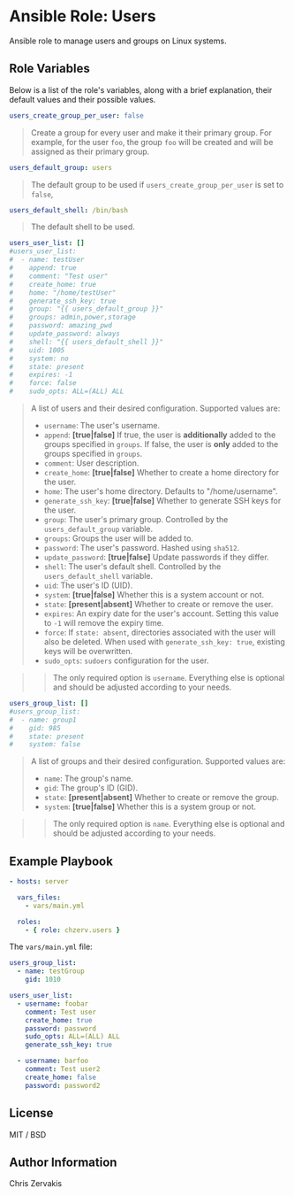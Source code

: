 Ansible Role: Users
=========

Ansible role to manage users and groups on Linux systems.

Role Variables
--------------

Below is a list of the role's variables, along with a brief explanation, their default values and their possible values.

``` yaml
users_create_group_per_user: false
```

> Create a group for every user and make it their primary group.
> For example, for the user `foo`, the group `foo` will be created and will be assigned as their primary group.

``` yaml
users_default_group: users
```

> The default group to be used if `users_create_group_per_user` is set to `false`, 

``` yaml
users_default_shell: /bin/bash
```

> The default shell to be used.

```yaml
users_user_list: []
#users_user_list:
#  - name: testUser
#    append: true
#    comment: "Test user"
#    create_home: true
#    home: "/home/testUser"
#    generate_ssh_key: true
#    group: "{{ users_default_group }}"
#    groups: admin,power,storage
#    password: amazing_pwd
#    update_password: always
#    shell: "{{ users_default_shell }}"
#    uid: 1005
#    system: no
#    state: present
#    expires: -1
#    force: false
#    sudo_opts: ALL=(ALL) ALL
```

> A list of users and their desired configuration. Supported values are:
>
> + `username`: The user's username.
> + `append`: **[true|false]** If true, the user is **additionally** added to the groups specified in `groups`. If false, the user is **only** added to the groups specified in `groups`.
> + `comment`: User description.
> + `create_home`: **[true|false]** Whether to create a home directory for the user.
> + `home`: The user's home directory. Defaults to "/home/username".
> + `generate_ssh_key`: **[true|false]** Whether to generate SSH keys for the user.
> + `group`: The user's primary group. Controlled by the `users_default_group` variable.
> + `groups`: Groups the user will be added to.
> + `password`: The user's password. Hashed using `sha512`.
> + `update_password`: **[true|false]** Update passwords if they differ.
> + `shell`: The user's default shell. Controlled by the `users_default_shell` variable.
> + `uid`: The user's ID (UID).
> + `system`: **[true|false]** Whether this is a system account or not.
> + `state`: **[present|absent]** Whether to create or remove the user.
> + `expires`: An expiry date for the user's account. Setting this value to `-1` will remove the expiry time.
> + `force`: If `state: absent`, directories associated with the user will also be deleted. When used with `generate_ssh_key: true`, existing keys will be overwritten.
> + `sudo_opts`: `sudoers` configuration for the user. 

>> The only required option is `username`. Everything else is optional and should be adjusted according to your needs.

```yaml
users_group_list: []
#users_group_list:
#  - name: group1
#    gid: 985
#    state: present
#    system: false
```

> A list of groups and their desired configuration. Supported values are:
>
> + `name`: The group's name.
> + `gid`: The group's ID (GID).
> + `state`: **[present|absent]** Whether to create or remove the group.
> + `system`: **[true|false]** Whether this is a system group or not.

>> The only required option is `name`. Everything else is optional and should be adjusted according to your needs.

Example Playbook
----------------

```yaml
- hosts: server

  vars_files:
    - vars/main.yml

  roles:
    - { role: chzerv.users }
```

The `vars/main.yml` file:

```yaml
users_group_list:
  - name: testGroup
    gid: 1010

users_user_list:
  - username: foobar
    comment: Test user
    create_home: true
    password: password
    sudo_opts: ALL=(ALL) ALL
    generate_ssh_key: true

  - username: barfoo
    comment: Test user2
    create_home: false
    password: password2
```

License
-------

MIT / BSD

Author Information
------------------

Chris Zervakis
